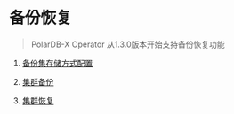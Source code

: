 备份恢复
===

> PolarDB-X Operator 从1.3.0版本开始支持备份恢复功能


1. [备份集存储方式配置](./1-backup-storage-configure.md)

2. [集群备份](./2-cluster-backup)

3. [集群恢复](./3-cluster-restore)
